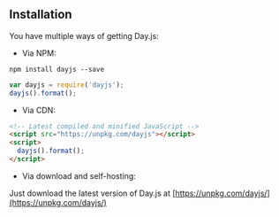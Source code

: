## Installation

You have multiple ways of getting Day.js:

* Via NPM:

```console
npm install dayjs --save
```

```js
var dayjs = require('dayjs');
dayjs().format();
```

* Via CDN:

```html
<!-- Latest compiled and minified JavaScript -->
<script src="https://unpkg.com/dayjs"></script>
<script>
  dayjs().format();
</script>
```

* Via download and self-hosting:

Just download the latest version of Day.js at [https://unpkg.com/dayjs/](https://unpkg.com/dayjs/)